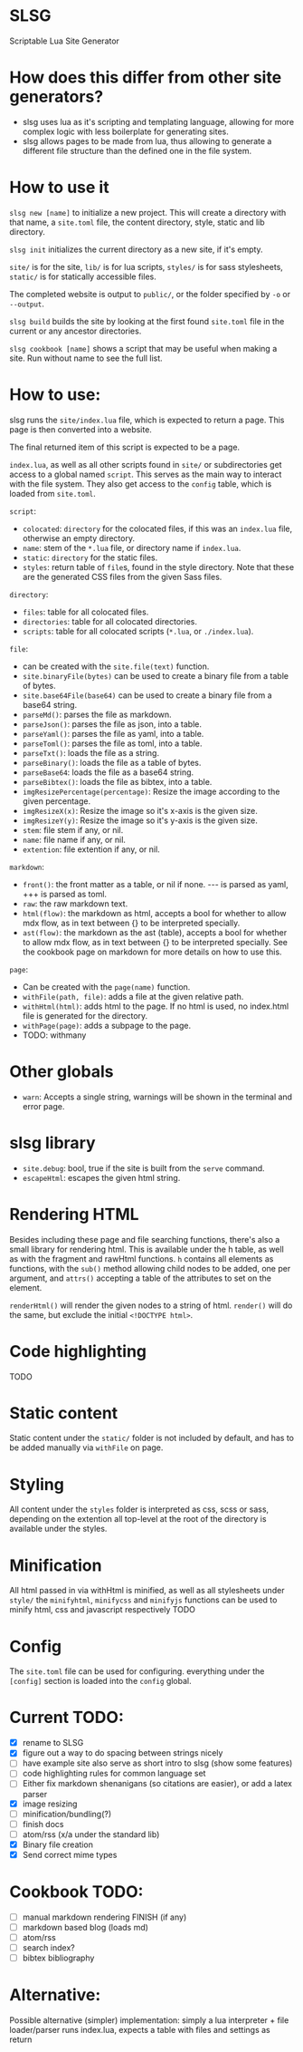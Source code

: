 # SLSG
Scriptable Lua Site Generator

# How does this differ from other site generators?
- slsg uses lua as it's scripting and templating language, allowing for more complex logic with less boilerplate for generating sites.
- slsg allows pages to be made from lua, thus allowing to generate a different file structure than the defined one in the file system.

# How to use it
`slsg new [name]` to initialize a new project. This will create a directory with that name, 
a `site.toml` file, the content directory, style, static and lib directory.

`slsg init` initializes the current directory as a new site, if it's empty.

`site/` is for the site, `lib/` is for lua scripts, `styles/` is for sass stylesheets, 
`static/` is for statically accessible files.

The completed website is output to `public/`, or the folder specified by `-o` or `--output`.

`slsg build` builds the site by looking at the first found `site.toml` file in the current or any ancestor directories.

`slsg cookbook [name]` shows a script that may be useful when making a site. Run without name to see the full list.

# How to use:
slsg runs the `site/index.lua` file, which is expected to return a page.
This page is then converted into a website.

The final returned item of this script is expected to be a page.

`index.lua`, as well as all other scripts found in `site/` or subdirectories get access to a global named `script`.
This serves as the main way to interact with the file system.
They also get access to the `config` table, which is loaded from `site.toml`.

`script`:
- `colocated`: `directory` for the colocated files, if this was an `index.lua` file, otherwise an empty directory.
- `name`: stem of the `*.lua` file, or directory name if `index.lua`.
- `static`: `directory` for the static files.
- `styles`: return table of `file`s, found in the style directory. Note that these are the generated CSS files from the given Sass files.

`directory`:
- `files`: table for all colocated files.
- `directories`: table for all colocated directories.
- `scripts`: table for all colocated scripts (`*.lua`, or `./index.lua`).

`file`:
- can be created with the `site.file(text)` function.
- `site.binaryFile(bytes)` can be used to create a binary file from a table of bytes.
- `site.base64File(base64)` can be used to create a binary file from a base64 string.
- `parseMd()`: parses the file as markdown.
- `parseJson()`: parses the file as json, into a table.
- `parseYaml()`:  parses the file as yaml, into a table.
- `parseToml()`: parses the file as toml, into a table.
- `parseTxt()`: loads the file as a string.
- `parseBinary()`: loads the file as a table of bytes.
- `parseBase64`: loads the file as a base64 string.
- `parseBibtex()`: loads the file as bibtex, into a table.
- `imgResizePercentage(percentage)`: Resize the image according to the given percentage.
- `imgResizeX(x)`: Resize the image so it's x-axis is the given size.
- `imgResizeY(y)`: Resize the image so it's y-axis is the given size.
- `stem`: file stem if any, or nil.
- `name`: file name if any, or nil.
- `extention`: file extention if any, or nil.

`markdown`:
- `front()`: the front matter as a table, or nil if none. --- is parsed as yaml, +++ is parsed as toml.
- `raw`: the raw markdown text.
- `html(flow)`: the markdown as html, accepts a bool for whether to allow mdx flow, as in text between {} to be interpreted specially.
- `ast(flow)`: the markdown as the ast (table), accepts a bool for whether to allow mdx flow, as in text between {} to be interpreted specially.
  See the cookbook page on markdown for more details on how to use this.

`page`:
- Can be created with the `page(name)` function.
- `withFile(path, file)`: adds a file at the given relative path.
- `withHtml(html)`: adds html to the page. If no html is used, no index.html file is generated for the directory.
- `withPage(page)`: adds a subpage to the page.
- TODO: withmany

# Other globals
- `warn`: Accepts a single string, warnings will be shown in the terminal and error page.

# slsg library
- `site.debug`: bool, true if the site is built from the `serve` command.
- `escapeHtml`: escapes the given html string.

# Rendering HTML
Besides including these page and file searching functions, 
there's also a small library for rendering html.
This is available under the h table, as well as with the fragment and rawHtml functions.
`h` contains all elements as functions, with the `sub()` method allowing child nodes to be added, one per argument,
and `attrs()` accepting a table of the attributes to set on the element.

`renderHtml()` will render the given nodes to a string of html.
`render()` will do the same, but exclude the initial `<!DOCTYPE html>`.

# Code highlighting
TODO

# Static content
Static content under the `static/` folder is not included by default,
and has to be added manually via `withFile` on page.

# Styling
All content under the `styles` folder is interpreted as css, scss or sass, depending on the extention
all top-level at the root of the directory is available under the styles.

# Minification
All html passed in via withHtml is minified, as well as all stylesheets under `style/`
the `minifyhtml`, `minifycss` and `minifyjs` functions can be used to minify html, css and javascript respectively
TODO

# Config
The `site.toml` file can be used for configuring.
everything under the `[config]` section is loaded into the `config` global.

# Current TODO:
- [X] rename to SLSG
- [X] figure out a way to do spacing between strings nicely
- [ ] have example site also serve as short intro to slsg (show some features)
- [ ] code highlighting rules for common language set
- [ ] Either fix markdown shenanigans (so citations are easier), or add a latex parser
- [X] image resizing
- [ ] minification/bundling(?)
- [ ] finish docs
- [ ] atom/rss (x/a under the standard lib)
- [X] Binary file creation
- [X] Send correct mime types

# Cookbook TODO:
- [ ] manual markdown rendering FINISH (if any)
- [ ] markdown based blog (loads md)
- [ ] atom/rss
- [ ] search index?
- [ ] bibtex bibliography

# Alternative:
Possible alternative (simpler) implementation:
simply a lua interpreter + file loader/parser
runs index.lua, expects a table with files and settings as return
